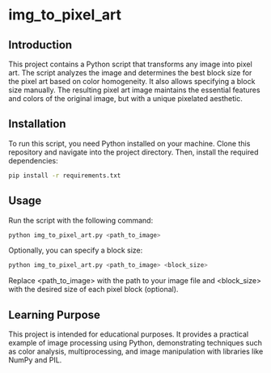 # img_to_pixel_art

## Introduction
This project contains a Python script that transforms any image into pixel art. The script analyzes the image and determines the best block size for the pixel art based on color homogeneity. It also allows specifying a block size manually. The resulting pixel art image maintains the essential features and colors of the original image, but with a unique pixelated aesthetic.

## Installation
To run this script, you need Python installed on your machine. Clone this repository and navigate into the project directory. Then, install the required dependencies:

```bash
pip install -r requirements.txt
```

## Usage
Run the script with the following command:

```bash
python img_to_pixel_art.py <path_to_image>
```

Optionally, you can specify a block size:

```bash
python img_to_pixel_art.py <path_to_image> <block_size>
```

Replace <path_to_image> with the path to your image file and <block_size> with the desired size of each pixel block (optional).

## Learning Purpose

This project is intended for educational purposes. It provides a practical example of image processing using Python, demonstrating techniques such as color analysis, multiprocessing, and image manipulation with libraries like NumPy and PIL.


